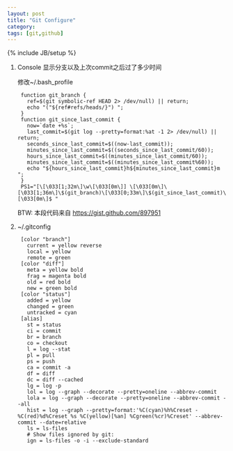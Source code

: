 ```yaml
---
layout: post
title: "Git Configure"
category:
tags: [git,github]
---
```

{% include JB/setup %}

1. Console 显示分支以及上次commit之后过了多少时间

	修改~/.bash_profile

		function git_branch {
		  ref=$(git symbolic-ref HEAD 2> /dev/null) || return;
		  echo "("${ref#refs/heads/}") ";
		}
		function git_since_last_commit {
		  now=`date +%s`;
		  last_commit=$(git log --pretty=format:%at -1 2> /dev/null) || return;
		  seconds_since_last_commit=$((now-last_commit));
		  minutes_since_last_commit=$((seconds_since_last_commit/60));
		  hours_since_last_commit=$((minutes_since_last_commit/60));
		  minutes_since_last_commit=$((minutes_since_last_commit%60));
		  echo "${hours_since_last_commit}h${minutes_since_last_commit}m ";
		}
		PS1="[\[\033[1;32m\]\w\[\033[0m\]] \[\033[0m\]\[\033[1;36m\]\$(git_branch)\[\033[0;33m\]\$(git_since_last_commit)\[\033[0m\]$ "

	BTW: 本段代码来自 https://gist.github.com/897951

2. ~/.gitconfig

		[color "branch"]
		  current = yellow reverse
		  local = yellow
		  remote = green
		[color "diff"]
		  meta = yellow bold
		  frag = magenta bold
		  old = red bold
		  new = green bold
		[color "status"]
		  added = yellow
		  changed = green
		  untracked = cyan
		[alias]
		  st = status
		  ci = commit
		  br = branch
		  co = checkout
		  l = log --stat
		  pl = pull
		  ps = push
		  ca = commit -a
		  df = diff
		  dc = diff --cached
		  lg = log -p
		  lol = log --graph --decorate --pretty=oneline --abbrev-commit
		  lola = log --graph --decorate --pretty=oneline --abbrev-commit --all
		  hist = log --graph --pretty=format:'%C(cyan)%h%Creset -%C(red)%d%Creset %s %C(yellow)[%an] %Cgreen(%cr)%Creset' --abbrev-commit --date=relative
		  ls = ls-files
		  # Show files ignored by git:
		  ign = ls-files -o -i --exclude-standard
